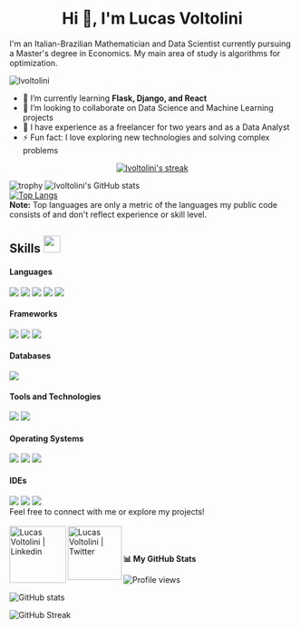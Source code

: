 <h1 align="center">Hi 👋, I'm Lucas Voltolini</h1>

I'm an Italian-Brazilian Mathematician and Data Scientist currently pursuing a Master's degree in Economics. My main area of study is algorithms for optimization.

<p align="left"> <img src="https://komarev.com/ghpvc/?username=lvoltolini" alt="lvoltolini" /> </p>

- 🌱 I’m currently learning **Flask, Django, and React**
- 👯 I’m looking to collaborate on Data Science and Machine Learning projects
- 🤝 I have experience as a freelancer for two years and as a Data Analyst
- ⚡ Fun fact: I love exploring new technologies and solving complex problems

<p align="center">
    <a href="https://github.com/lvoltolini/github-readme-streak-stats">
        <img title="🔥 Get streak stats for your profile at git.io/streak-stats" alt="lvoltolini's streak" src="https://github-readme-streak-stats.herokuapp.com/?user=lvoltolini&theme=black-ice&hide_border=true&stroke=0000&background=060A0CD0"/>
    </a>
</p>

![trophy](https://github-profile-trophy.vercel.app/?username=lvoltolini&row=1&no-bg=true)
![lvoltolini's GitHub stats](https://github-readme-stats.vercel.app/api?username=lvoltolini&show_icons=true&count_private=true&theme=great-gatsby) </br>
[![Top Langs](https://github-readme-stats.vercel.app/api/top-langs/?username=lvoltolini&theme=great-gatsby&layout=compact)](https://github.com/lvoltolini)
</br>
<b>Note:</b> Top languages are only a metric of the languages my public code consists of and don't reflect experience or skill level.

## Skills <img src="https://media.giphy.com/media/iY8CRBdQXODJSCERIr/giphy.gif" width="30px">&nbsp; 

<h4>Languages</h4>
<span> 
  <img src="https://img.shields.io/badge/Python-3776AB?style=for-the-badge&logo=python&logoColor=white">
  <img src="https://img.shields.io/badge/SQL-3776AB?style=for-the-badge&logo=sql&logoColor=white">
  <img src="https://img.shields.io/badge/Javascript-3776AB?style=for-the-badge&logo=javascript&logoColor=white">
  <img src="https://img.shields.io/badge/Bash-3776AB?style=for-the-badge&logo=gnu-bash&logoColor=white">
  <img src="https://img.shields.io/badge/R-3776AB?style=for-the-badge&logo=r&logoColor=white">
</span>

<h4>Frameworks</h4>
<span>
  <img src="https://img.shields.io/badge/Flask-000000?style=for-the-badge&logo=flask&logoColor=white">
  <img src="https://img.shields.io/badge/Django-092E20?style=for-the-badge&logo=django&logoColor=white">
  <img src="https://img.shields.io/badge/React-20232A?style=for-the-badge&logo=react&logoColor=61DAFB">
</span>

<h4>Databases</h4>
<span>
  <img src="https://img.shields.io/badge/PostgreeSQL-00000F?style=for-the-badge&logo=Postgreesql&logoColor=white">

<h4>Tools and Technologies</h4>
<span>
  <img src="https://img.shields.io/badge/Git-F05032?style=for-the-badge&logo=git&logoColor=white">
  <img src="https://img.shields.io/badge/Postman-FF6C37?style=for-the-badge&logo=postman&logoColor=white">
</span>

<h4>Operating Systems</h4>
<span>
  <img src="https://img.shields.io/badge/Linux-FCC624?style=for-the-badge&logo=linux&logoColor=black">
  <img src="https://img.shields.io/badge/Ubuntu-E95420?style=for-the-badge&logo=ubuntu&logoColor=white">
  <img src="https://img.shields.io/badge/Windows-0078D6?style=for-the-badge&logo=windows&logoColor=white">
</span>

<h4>IDEs</h4>
<span>
  <img src="https://img.shields.io/badge/Jupyter-F37626?style=for-the-badge&logo=jupyter&logoColor=white">
  <img src="https://img.shields.io/badge/Visual_Studio_Code-0078D4?style=for-the-badge&logo=visual%20studio%20code&logoColor=white">
  <img src = "https://img.shields.io/badge/Jupyter-F37626?style=for-the-badge&logo=jupyter&logoColor=white">
</span>

</br>
Feel free to connect with me or explore my projects! 
</br>
</br>
<a href="https://www.linkedin.com/in/lucas-voltolini/"> 
    <img align="left" alt="Lucas Voltolini | Linkedin" width="100px" src="https://img.shields.io/badge/LinkedIn-0077B5?style=for-the-badge&logo=linkedin&logoColor=white" />
</a>
<a href="https://twitter.com/LucasVoltolini"> 
    <img align="left" alt="Lucas Voltolini | Twitter" width="95px" src="https://img.shields.io/badge/Twitter-1DA1F2?style=for-the-badge&logo=twitter&logoColor=white" />
</a>
<!-- <a href="your-portfolio-website-link"> 
    <img align="left" alt="Lucas Voltolini | Portfolio" width="26px" src="https://github.com/avinal/avinal/blob/main/assets/website.png" />
</a> -->

</br>
</br>

<b>📊 My GitHub Stats</b>

![Profile views](https://gpvc.arturio.dev/lvoltolini)

![GitHub stats](https://github-readme-stats.vercel.app/api?username=lvoltolini&show_icons=true&count_private=true&theme=great-gatsby)

![GitHub Streak](https://github-readme-streak-stats.herokuapp.com/?user=lvoltolini&theme=great-gatsby)
